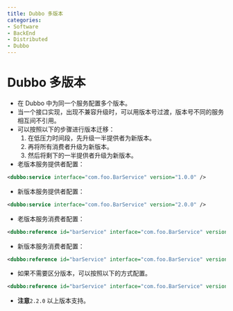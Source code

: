 ```yaml
---
title: Dubbo 多版本
categories:
- Software
- BackEnd
- Distributed
- Dubbo
---
```

# Dubbo 多版本

- 在 Dubbo 中为同一个服务配置多个版本。
- 当一个接口实现，出现不兼容升级时，可以用版本号过渡，版本号不同的服务相互间不引用。
- 可以按照以下的步骤进行版本迁移：
  1. 在低压力时间段，先升级一半提供者为新版本。
  2. 再将所有消费者升级为新版本。
  3. 然后将剩下的一半提供者升级为新版本。
- 老版本服务提供者配置：

```xml
<dubbo:service interface="com.foo.BarService" version="1.0.0" />
```

- 新版本服务提供者配置：

```xml
<dubbo:service interface="com.foo.BarService" version="2.0.0" />
```

- 老版本服务消费者配置：

```xml
<dubbo:reference id="barService" interface="com.foo.BarService" version="1.0.0" />
```

- 新版本服务消费者配置：

```xml
<dubbo:reference id="barService" interface="com.foo.BarService" version="2.0.0" />
```

- 如果不需要区分版本，可以按照以下的方式配置。

```xml
<dubbo:reference id="barService" interface="com.foo.BarService" version="*" />
```

- **注意**`2.2.0` 以上版本支持。